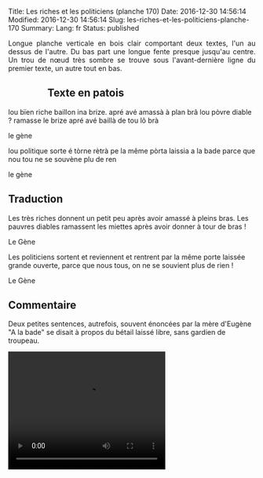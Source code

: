Title: Les riches et les politiciens (planche 170)
Date: 2016-12-30 14:56:14
Modified: 2016-12-30 14:56:14
Slug: les-riches-et-les-politiciens-planche-170
Summary: 
Lang: fr
Status: published

<p style="text-align:justify;">Longue planche verticale en bois clair comportant deux textes, l'un au dessus de l'autre. Du bas part une longue fente presque jusqu'au centre. Un trou de nœud très sombre se trouve sous l'avant-dernière ligne du premier texte, un autre tout en bas.</p>

<figure class="image-block" style="float: left;">
  <img alt="" src="{static}/images/planche170.png">
  <figcaption style="max-width: 195px"></figcaption>
</figure>

## Texte en patois
lou bïen riche baillon ina brize. apré avé amassà à plan brâ lou pòvre diable ? ramasse le brize apré avé  baillà de tou lô brà

le gène


 lou politique sorte é tòrne rètrà pe la même pòrta laissia a la bade parce que nou tou ne se souvène plu de  ren

le gène

## Traduction
Les très riches donnent un petit peu après avoir amassé à pleins bras. Les pauvres diables ramassent les miettes après avoir donner à tour de bras !

Le Gène

Les politiciens sortent et reviennent et rentrent par la même porte laissée grande ouverte, parce que nous tous, on ne se souvient plus de rien !

Le Gène

## Commentaire
Deux petites sentences, autrefois, souvent énoncées par la mère d'Eugène
"A la bade" se disait à propos du bétail laissé libre, sans gardien de troupeau.



<video width="320" height="240" controls>
  <source src="{static}/videos/video_170.mp4" type="video/mp4">
</video>
